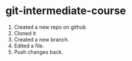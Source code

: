 # git-intermediate-course

1. Created a new repo on github
2. Cloned it
3. Created a new branch.
4. Edited a file.
5. Push changes back.
